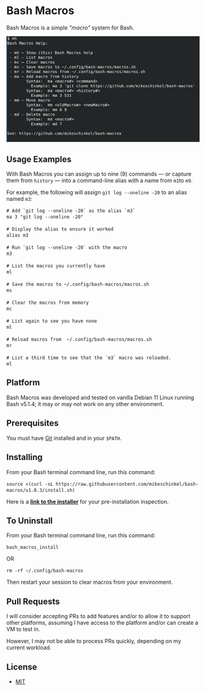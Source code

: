 # Bash Macros 

Bash Macros is a simple _"macro"_ system for Bash.


![Bash Macros Help](assets/bash-macros-help.png)

## Usage Examples

With Bash Macros you can assign up to nine (9) commands — or capture them from `history` — into a command-line alias with a name from `m1`to `m9`.

For example, the following will assign `git log --oneline -20` to an alias named `m3`:

```
# Add `git log --oneline -20` as the alias `m3`
ma 3 "git log --oneline -20"    

# Display the alias to ensure it worked
alias m3

# Run `git log --oneline -20` with the macro      
m3

# List the macros you currently have      
ml

# Save the macros to ~/.config/bash-macros/macros.sh      
ms

# Clear the macros from memory      
mc

# List again to see you have none      
ml

# Reload macros from  ~/.config/bash-macros/macros.sh     
mr

# List a third time to see that the `m3` macro was reloaded.      
ml
```


## Platform
Bash Macros was developed and tested on vanilla Debian 11 Linux running Bash v5.1.4; it may or may not work on any other environment.

## Prerequisites

You must have [Git](https://git-scm.com/) installed and in your `$PATH`.

## Installing

From your Bash terminal command line, run this command:

```
source <(curl -sL https://raw.githubusercontent.com/mikeschinkel/bash-macros/v1.0.3/install.sh)
```

Here is a [**link to the installer**](https://raw.githubusercontent.com/mikeschinkel/bash-macros/v1.0.3/install.sh) for your pre-installation inspection.

## To Uninstall

From your Bash terminal command line, run this command:

```
bash_macros_install
```
OR
```
rm -rf ~/.config/bash-macros
```
Then restart your session to clear macros from your environment.

## Pull Requests
I will consider accepting PRs to add features and/or to allow it to support other platforms, assuming I have access to the platform and/or can create a VM to test in.

However, I may not be able to process PRs quickly, depending on my current workload.


## License

- [MIT](LICENSE)